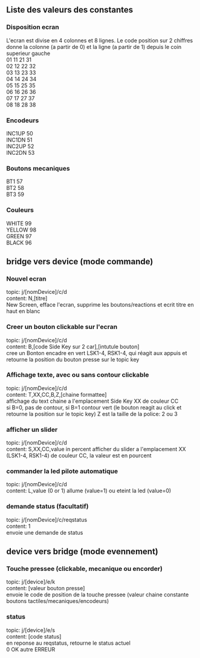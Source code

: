 ## Liste des valeurs des constantes
### Disposition ecran
L'ecran est divise en 4 colonnes et 8 lignes. Le code position sur 2 chiffres donne la colonne (a partir de 0) et la ligne (a partir de 1) depuis le coin superieur gauche  
01 11 21 31  
02 12 22 32   
03 13 23 33  
04 14 24 34  
05 15 25 35  
06 16 26 36  
07 17 27 37  
08 18 28 38  

### Encodeurs
INC1UP 50  
INC1DN 51  
INC2UP 52  
INC2DN 53  

### Boutons mecaniques
BT1 57  
BT2 58  
BT3 59  

### Couleurs
WHITE 99  
YELLOW 98  
GREEN 97  
BLACK 96  

## bridge vers device (mode commande)
### Nouvel ecran
topic: j/[nomDevice]/c/d  
content: N,[titre]  
New Screen, efface l'ecran, supprime les boutons/reactions et ecrit titre en haut en blanc

### Creer un bouton clickable sur l'ecran
topic: j/[nomDevice]/c/d  
content: B,[code Side Key sur 2 car],[intutule bouton]  
cree un Bonton encadre en vert LSK1-4, RSK1-4, qui réagit aux appuis et retourne la position du bouton presse sur le topic key

### Affichage texte, avec ou sans contour clickable
topic: j/[nomDevice]/c/d  
content: T,XX,CC,B,Z,[chaine formattee]  
affichage du text chaine a l'emplacement Side Key XX de couleur CC  
si B=0, pas de contour, si B=1 contour vert (le bouton reagit au click et retourne la position sur le topic key)
Z est la taille de la police: 2 ou 3

### afficher un slider
topic: j/[nomDevice]/c/d  
content: S,XX,CC,value in percent
afficher du slider a l'emplacement XX (LSK1-4, RSK1-4) de couleur CC, la valeur est en pourcent

### commander la led pilote automatique
topic: j/[nomDevice]/c/d  
content: L,value (0 or 1)
allume (value=1) ou eteint la led (value=0)

### demande status (facultatif)
topic: j/[nomDevice]/c/reqstatus  
content: 1  
envoie une demande de status

## device vers bridge (mode evennement)
### Touche pressee (clickable, mecanique ou encorder)
topic: j/[device]/e/k  
content: [valeur bouton presse]  
envoie le code de position de la touche pressee (valeur chaine constante boutons tactiles/mecaniques/encodeurs)

### status
topic: j/[device]/e/s  
content: [code status]  
en reponse au reqstatus, retourne le status actuel  
0 OK
autre ERREUR
